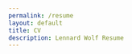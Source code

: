 ```yaml
---
permalink: /resume
layout: default
title: CV
description: Lennard Wolf Resume
---
```


<div align="center">
    <object data="../assets/lennard-wolf_cv_2023-11-25.pdf"
            border="0"
            width="800"
            height="1100"
            type='application/pdf'
            standby="Loading CV..." 
            style="overflow-y: scroll;">
    </object>
</div>
